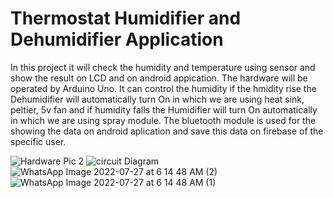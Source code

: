# Thermostat Humidifier and Dehumidifier Application

In this project it will check the humidity and temperature using sensor and show the result on LCD and on android appication. The hardware will be operated by Arduino Uno. It can control the humidity if the hmidity rise the Dehumidifier will automatically turn On in which we are using heat sink, peltier, 5v fan and if humidity falls the Humidifier will turn On automatically in which we are using spray module. The bluetooth module is used for the showing the data on android aplication and save this data on firebase of the specific user. 


![Hardware Pic 2](https://user-images.githubusercontent.com/101019055/196274710-377a4807-36d8-43ca-be5b-a17cc05fa136.jpeg)
![circuit Diagram ](https://user-images.githubusercontent.com/101019055/196274729-b93ca384-790b-4169-9be1-c77d4d088326.png)
![WhatsApp Image 2022-07-27 at 6 14 48 AM (2)](https://user-images.githubusercontent.com/101019055/196274831-adaadace-2add-4619-bbab-8afa5f7b85ab.jpeg)
![WhatsApp Image 2022-07-27 at 6 14 48 AM (1)](https://user-images.githubusercontent.com/101019055/196274857-420085b8-e64b-4fc0-8049-145999aa625d.jpeg)
